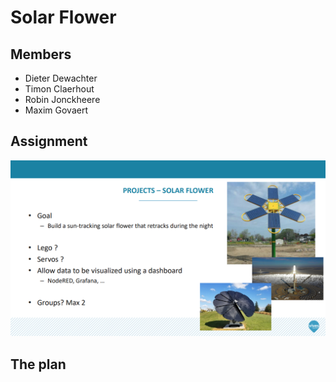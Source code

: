 # Solar Flower

## Members

* Dieter Dewachter
* Timon Claerhout
* Robin Jonckheere
* Maxim Govaert

## Assignment

![Snippet of the Powerpoint presentation.](./img/opdracht_ppt.PNG)

## The plan
